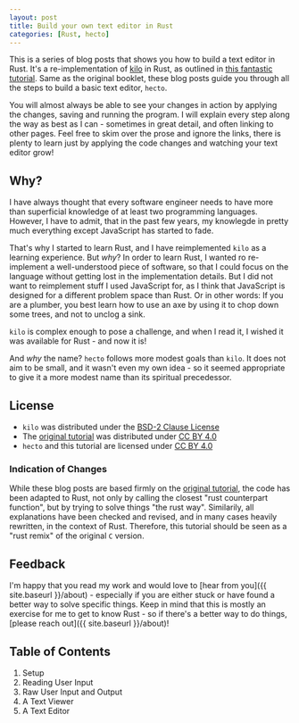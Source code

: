 ```yaml
---
layout: post
title: Build your own text editor in Rust
categories: [Rust, hecto]
---
```

This is a series of blog posts that shows you how to build a text editor in Rust. It's a re-implementation of [kilo](http://antirez.com/news/108) in Rust, as outlined in [this fantastic tutorial](https://viewsourcecode.org/snaptoken/kilo/index.html). Same as the original booklet, these blog posts guide you through all the steps to build a basic text editor, `hecto`.

You will almost always be able to see your changes in action by applying the changes, saving and running the program. I will explain every step along the way as best as I can - sometimes in great detail, and often linking to other pages. Feel free to skim over the prose and ignore the links, there is plenty to learn just by applying the code changes and watching your text editor grow!

## Why?
I have always thought that every software engineer needs to have more than superficial knowledge of at least two programming languages. However, I have to admit, that in the past few years, my knowlegde in pretty much everything except JavaScript has started to fade.

That's why I started to learn Rust, and I have reimplemented `kilo` as a learning experience. But *why*? In order to learn Rust, I wanted ro re-implement a well-understood piece of software, so that I could focus on the language without getting lost in the implementation details. But I did not want to reimplement stuff I used JavaScript for, as I think that JavaScript is designed for a different problem space than Rust. Or in other words: If you are a plumber, you best learn how to use an axe by using it to chop down some trees, and not to unclog a sink.

`kilo` is complex enough to pose a challenge, and when I read it, I wished it was available for Rust - and now it is!

And *why* the name? `hecto` follows more modest goals than `kilo`. It does not aim to be small, and it wasn't even my own idea - so it seemed appropriate to give it a more modest name than its spiritual precedessor.

## License
- `kilo` was distributed under the [BSD-2 Clause License](https://opensource.org/licenses/BSD-2-Clause)
- The [original tutorial](https://viewsourcecode.org/snaptoken/kilo/) was distributed under [CC BY 4.0](https://creativecommons.org/licenses/by/4.0/)
- `hecto` and this tutorial are licensed under [CC BY 4.0](https://creativecommons.org/licenses/by/4.0/)

### Indication of Changes
While these blog posts are based firmly on the [original tutorial](https://viewsourcecode.org/snaptoken/kilo/index.html), the code has been adapted to Rust, not only by calling the closest "rust counterpart function", but by trying to solve things "the rust way". Similarily, all explanations have been checked and revised, and in many cases heavily rewritten, in the context of Rust. Therefore, this tutorial should be seen as a "rust remix" of the original `C` version.

## Feedback
I'm happy that you read my work and would love to [hear from you]({{ site.baseurl }}/about) - especially if you are either stuck or have found a better way to solve specific things. Keep in mind that this is mostly an exercise for me to get to know Rust - so if there's a better way to do things, [please reach out]({{ site.baseurl }}/about)!

## Table of Contents
1. Setup
2. Reading User Input
3. Raw User Input and Output
4. A Text Viewer
5. A Text Editor